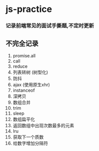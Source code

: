 # js-practice

### 记录前端常见的面试手撕题,不定时更新

## 不完全记录

1. promise.all
2. call
3. reduce
4. 列表转树 (树型化)
5. 防抖
6. ajax (使用原生xhr)
7. instanceof
8. 深拷贝
9. 数组合并
10. trim
11. sleep
12. 数组扁平化
13. 返回数组中出现次数最多的元素
14. lru
15. 获取下一个质数
16. 给数字增加分隔符
